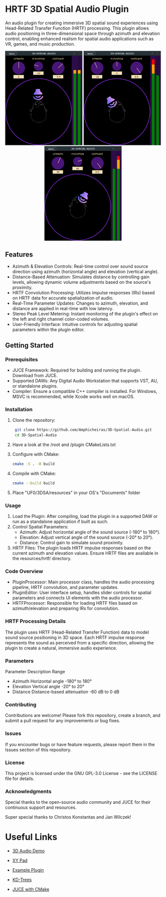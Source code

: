 # HRTF 3D Spatial Audio Plugin

An audio plugin for creating immersive 3D spatial sound experiences using Head-Related Transfer Function (HRTF) processing. This plugin allows audio positioning in three-dimensional space through azimuth and elevation control, enabling enhanced realism for spatial audio applications such as VR, games, and music production.

<p align="center">
  <img src="https://github.com/Amphicheiras/3D-Spatial-Audio/blob/development-amphicheiras/github/spatialAudioC.png?raw=true" alt="center" width="250">
  <img src="https://github.com/Amphicheiras/3D-Spatial-Audio/blob/development-amphicheiras/github/spatialAudioL.png?raw=true" alt="left" width="250">
  <img src="https://github.com/Amphicheiras/3D-Spatial-Audio/blob/development-amphicheiras/github/spatialAudioR.png?raw=true" alt="right" width="250">
</p>

## Features

- Azimuth & Elevation Controls: Real-time control over sound source direction using azimuth (horizontal angle) and elevation (vertical angle).
- Distance-Based Attenuation: Simulates distance by controlling gain levels, allowing dynamic volume adjustments based on the source's proximity.
- HRTF Convolution Processing: Utilizes impulse responses (IRs) based on HRTF data for accurate spatialization of audio.
- Real-Time Parameter Updates: Changes to azimuth, elevation, and distance are applied in real-time with low latency.
- Stereo Peak Level Metering: Instant monitoring of the plugin's effect on the left and right channel color-coded volumes.
- User-Friendly Interface: Intuitive controls for adjusting spatial parameters within the plugin editor.

## Getting Started
### Prerequisites

- JUCE Framework: Required for building and running the plugin. Download from JUCE.
- Supported DAWs: Any Digital Audio Workstation that supports VST, AU, or standalone plugins.
- Compiler: Ensure a compatible C++ compiler is installed. For Windows, MSVC is recommended, while Xcode works well on macOS.

### Installation

1. Clone the repository:
    ```sh
     git clone https://github.com/Amphicheiras/3D-Spatial-Audio.git
     cd 3D-Spatial-Audio 
    ```

2. Have a look at the /root and /plugin CMakeLists.txt

3. Configure with CMake:
   ```sh
   cmake -S . -B build
   ```

4. Compile with CMake:
   ```sh
   cmake --build build
   ```
   
5. Place "UF0/3DSA/resources" in your OS's "Documents" folder

### Usage

1. Load the Plugin:
   After compiling, load the plugin in a supported DAW or run as a standalone application if built as such.
2. Control Spatial Parameters:
   - Azimuth: Adjust horizontal angle of the sound source (-180° to 180°).
   - Elevation: Adjust vertical angle of the sound source (-20° to 20°).
   - Distance: Control gain to simulate sound proximity.
3. HRTF Files:
   The plugin loads HRTF impulse responses based on the current azimuth and elevation values. Ensure HRTF files are available in the resources/hrtf/ directory.

### Code Overview

- PluginProcessor: Main processor class, handles the audio processing pipeline, HRTF convolution, and parameter updates.
- PluginEditor: User interface setup, handles slider controls for spatial parameters and connects UI elements with the audio processor.
- HRTFProcessor: Responsible for loading HRTF files based on azimuth/elevation and preparing IRs for convolution.

### HRTF Processing Details

The plugin uses HRTF (Head-Related Transfer Function) data to model sound source positioning in 3D space. Each HRTF impulse response represents the sound as perceived from a specific direction, allowing the plugin to create a natural, immersive audio experience.

### Parameters
Parameter	Description	Range
- Azimuth	Horizontal angle	-180° to 180°
- Elevation	Vertical angle	-20° to 20°
- Distance	Distance-based attenuation	-60 dB to 0 dB

### Contributing

Contributions are welcome! Please fork this repository, create a branch, and submit a pull request for any improvements or bug fixes.

### Issues

If you encounter bugs or have feature requests, please report them in the Issues section of this repository.

### License

This project is licensed under the GNU GPL-3.0 License - see the LICENSE file for details.

### Acknowledgments

Special thanks to the open-source audio community and JUCE for their continuous support and resources.

Super special thanks to Christos Konstantas and Jan Wilczek!

# Useful Links
- [3D Audio Demo](https://www.youtube.com/watch?v=a4mpK_2koR4&t=425s)

- [XY Pad](https://www.youtube.com/watch?v=6aRu9RKkx8E)

- [Example Plugin](https://www.youtube.com/watch?time_continue=50&v=BuyEh67dDNs&embeds_referring_euri=https%3A%2F%2Fwww.google.com%2F&source_ve_path=MjM4NTE)

- [KD-Trees](https://en.wikipedia.org/wiki/K-d_tree)

- [JUCE with CMake](https://www.youtube.com/watch?v=Uq7Hwt18s3s)
